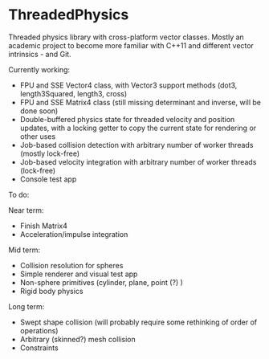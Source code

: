 ThreadedPhysics
===============

Threaded physics library with cross-platform vector classes. 
Mostly an academic project to become more familiar with C++11 and different vector intrinsics - and Git.

Currently working:

- FPU and SSE Vector4 class, with Vector3 support methods (dot3, length3Squared, length3, cross)
- FPU and SSE Matrix4 class (still missing determinant and inverse, will be done soon)
- Double-buffered physics state for threaded velocity and position updates, with a locking getter to copy the current state for rendering or other uses
- Job-based collision detection with arbitrary number of worker threads (mostly lock-free)
- Job-based velocity integration with arbitrary number of worker threads (lock-free)
- Console test app

To do:

Near term:
- Finish Matrix4
- Acceleration/impulse integration

Mid term:
- Collision resolution for spheres
- Simple renderer and visual test app
- Non-sphere primitives (cylinder, plane, point (?) )
- Rigid body physics

Long term:
- Swept shape collision (will probably require some rethinking of order of operations)
- Arbitrary (skinned?) mesh collision
- Constraints
